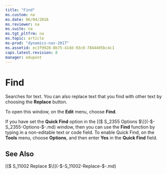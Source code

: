 ```yaml
---
title: "Find"
ms.custom: na
ms.date: 06/04/2016
ms.reviewer: na
ms.suite: na
ms.tgt_pltfrm: na
ms.topic: article
ms-prod: "dynamics-nav-2017"
ms.assetid: ec3f9928-8b75-41dd-93c0-7844405bc4c1
caps.latest.revision: 8
manager: edupont
---
```

# Find
Searches for text. You can also replace text that you find with other text by choosing the **Replace** button.  
  
 To open this window, on the **Edit** menu, choose **Find**.  
  
 If you have set the **Quick Find** option in the [\($ S\_2355 Options $\)](-$-S_2355-Options-$-.md) window, then you can use the **Find** function by typing in a non-editable text or code field. To enable Quick Find, on the **Tools** menu, choose **Options**, and then enter **Yes** in the **Quick Find** field.  
  
## See Also  
 [\($ S\_11002 Replace $\)](-$-S_11002-Replace-$-.md)